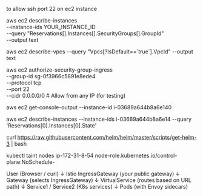 to allow ssh port 22 on ec2 instance

aws ec2 describe-instances \
  --instance-ids YOUR_INSTANCE_ID \
  --query "Reservations[].Instances[].SecurityGroups[].GroupId" \
  --output text

aws ec2 describe-vpcs --query "Vpcs[?IsDefault==\`true\`].VpcId" --output text



aws ec2 authorize-security-group-ingress \
    --group-id sg-0f3966c5891e8ede4 \
    --protocol tcp \
    --port 22 \
    --cidr 0.0.0.0/0  # Allow from any IP (for testing)


aws ec2 get-console-output --instance-id i-03689a644b8a6e140


aws ec2 describe-instances --instance-ids i-03689a644b8a6e14  --query 'Reservations[0].Instances[0].State'






curl https://raw.githubusercontent.com/helm/helm/master/scripts/get-helm-3 | bash


kubectl taint nodes ip-172-31-8-54 node-role.kubernetes.io/control-plane:NoSchedule-


User (Browser / curl)
       ↓
   Istio IngressGateway (your public gateway)
       ↓
     Gateway (selects IngressGateway)
       ↓
   VirtualService (routes based on URL path)
       ↓
  Service1 / Service2 (K8s services)
       ↓
   Pods (with Envoy sidecars)
